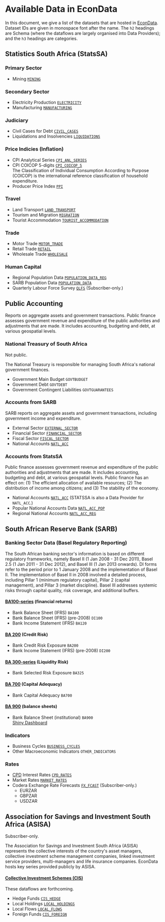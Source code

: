# Available Data in EconData

In this document, we give a list of the datasets that are hosted in [EconData](https://www.econdata.co.za). Dataset IDs are given in monospace font after the name. The `h2` headings are Schema (where the dataflows are largely organised into Data Providers); and the `h3` headings are categories.

## Statistics South Africa (StatsSA)

### Primary Sector

-   Mining	[`MINING`](./statssa/MINING.md)


### Secondary Sector

-   Electricity Production	[`ELECTRICITY`](./statssa/ELECTRICITY.md)
-   Manufacturing	[`MANUFACTURING`](./statssa/MANUFACTURING.md)


### Judiciary

-   Civil Cases for Debt	[`CIVIL_CASES`](./statssa/CIVIL_CASES.md)
-   Liquidations and Insolvencies	[`LIQUIDATIONS`](./statssa/LIQUIDATIONS.md)


### Price Indicies (Inflation)

-   CPI Analytical Series	[`CPI_ANL_SERIES`](./statssa/CPI_ANL_SERIES.md)
-   CPI COICOP 5-digits	[`CPI_COICOP_5`](./statssa/CPI_COICOP_5.md)<br/>
    The Classification of Individual Consumption According to Purpose (COICOP) is the international reference classification of household expenditure.
-   Producer Price Index	[`PPI`](./statssa/PPI.md)

### Travel

-   Land Transport	[`LAND_TRANSPORT`](./statssa/LAND_TRANSPORT.md)
-   Tourism and Migration	[`MIGRATION`](./statssa/MIGRATION.md)
-   Tourist Accommodation	[`TOURIST_ACCOMMODATION`](./statssa/TOURIST_ACCOMMODATION.md)


### Trade

-   Motor Trade	[`MOTOR_TRADE`](./statssa/MOTOR_TRADE.md)
-   Retail Trade	[`RETAIL`](./statssa/RETAIL.md)
-   Wholesale Trade	[`WHOLESALE`](./statssa/WHOLESALE.md)


### Human Capital

-   Regional Population Data	[`POPULATION_DATA_REG`](./statssa/POPULATION_DATA_REG.md)
-   SARB Population Data	[`POPULATION_DATA`](./sarb/POPULATION_DATA.md)
-   Quarterly Labour Force Survey	[`QLFS`](./statssa/QLFS.md)	(Subscriber-only.)



## Public Accounting

Reports on aggregate assets and government transactions. Public finance assesses government revenue and expenditure of the public authorities and adjustments that are made. It includes accounting, budgeting and debt, at various geospatial levels.

### National Treasury of South Africa

Not public.

The National Treasury is responsible for managing South Africa's national government finances.

-   Government Main Budget	`GOVTBUDGET`
-   Government Debt	`GOVTDEBT`
-   Government Contingent Liabilities	`GOVTGUARANTEES`

### Accounts from SARB

SARB reports on aggregate assets and government transactions, including government income and expenditure.

-   External Sector	[`EXTERNAL_SECTOR`](./sarb/EXTERNAL_SECTOR.md)
-   Financial Sector	[`FINANCIAL_SECTOR`](./sarb/FINANCIAL_SECTOR.md)
-   Fiscal Sector	[`FISCAL_SECTOR`](./sarb/FISCAL_SECTOR.md)
-   National Accounts	[`NATL_ACC`](./sarb/NATL_ACC.md)

### Accounts from StatsSA

Public finance assesses government revenue and expenditure of the public authorities and adjustments that are made. It includes accounting, budgeting and debt, at various geospatial levels. Public finance has an effect on: (1) The efficient allocation of available resources; (2) The distribution of income among citizens; and (3) The stability of the economy.

-   National Accounts	[`NATL_ACC`](./sarb/NATL_ACC.md) (STATSSA is also a Data Provider for `NATL_ACC`.)
-   Popular National Accounts Data	[`NATL_ACC_POP`](./statssa/NATL_ACC_POP.md)
-   Regional National Accounts	[`NATL_ACC_REG`](./statssa/NATL_ACC_REG.md)


## South African Reserve Bank (SARB)

### Banking Sector Data (Basel Regulatory Reporting)

The South African banking sector's information is based on different regulatory frameworks, namely Basel II (1 Jan 2008 - 31 Dec 2011), Basel 2.5 (1 Jan 2011 - 31 Dec 2012), and Basel III (1 Jan 2013 onwards). DI forms refer to the period prior to 1 January 2008 and the implementation of Basel II. The implementation of Basel II in 2008 involved a detailed process, including Pillar 1 (minimum regulatory capital), Pillar 2 (capital management), and Pillar 3 (market discipline). Basel III addresses systemic risks through capital quality, risk coverage, and additional buffers.

#### [BA100-series](./sarb/baforms/BA100-series.md) (financial returns)

-   Bank Balance Sheet (IFRS)	`BA100`
-   Bank Balance Sheet (IFRS) (pre-2008)	`DI100`
-   Bank Income Statement (IFRS)	`BA120`

#### [BA 200](./sarb/baforms/BA200.md) (Credit Risk)
-   Bank Credit Risk Exposure	`BA200`
-   Bank Income Statement (IFRS) (pre-2008)	`DI200`

#### [BA 300-series](./sarb/baforms/BA300-series.md) (Liquidity Risk)
-   Bank Selected Risk Exposure	`BA325`

#### [BA 700](./sarb/baforms/BA700.md) (Capital Adequacy)
-   Bank Capital Adequacy	`BA700`

#### [BA 900](./sarb/baforms/BA900.md) (balance sheets)
-   Bank Balance Sheet (institutional)	`BA900`<br/>
    [Shiny Dashboard](https://codera.co.za/coderas-banking-dashboard/)

### Indicators

-   Business Cycles	[`BUSINESS_CYCLES`](./sarb/BUSINESS_CYCLES.md)
-   Other Macroeconomic Indicators	`OTHER_INDICATORS`


### Rates

-   [CPD](https://nationalgovernment.co.za/units/view/408/corporation-for-public-deposits) Interest Rates	[`CPD_RATES`](./sarb/CPD_RATES.md)
-   Market Rates	[`MARKET_RATES`](./sarb/MARKET_RATES.md)
-   Codera Exchange Rate Forecasts	[`FX_FCAST`](./codera/FX_FCAST.md)	(Subscriber-only.)
    - EURZAR
    - GBPZAR
    - USDZAR

## Association for Savings and Investment South Africa (ASISA)

Subscriber-only.

The Association for Savings and Investment South Africa (ASISA) represents the collective interests of the country's asset managers, collective investment scheme management companies, linked investment service providers, multi-managers and life insurance companies. EconData hosts key series provided publicly by ASISA.

#### [Collective Investment Schemes (CIS)](./asisa/CIS.md)

These dataflows are forthcoming.

-   Hedge Funds	[`CIS_HEDGE`](./asisa/CIS.md#hedge-funds)
-   Local Holdings	[`LOCAL_HOLDINGS`](./asisa/CIS.md#local-holdings)
-   Local Flows	[`LOCAL_FLOWS`](./asisa/CIS.md#local-flows)
-   Foreign Funds	[`CIS_FOREIGN`](./asisa/CIS.md#foreign-funds)


